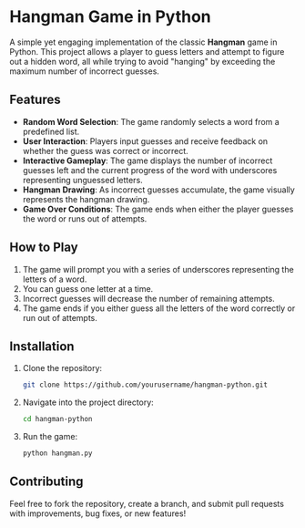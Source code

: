 # Hangman Game in Python

A simple yet engaging implementation of the classic **Hangman** game in Python. This project allows a player to guess letters and attempt to figure out a hidden word, all while trying to avoid "hanging" by exceeding the maximum number of incorrect guesses.

## Features
- **Random Word Selection**: The game randomly selects a word from a predefined list.
- **User Interaction**: Players input guesses and receive feedback on whether the guess was correct or incorrect.
- **Interactive Gameplay**: The game displays the number of incorrect guesses left and the current progress of the word with underscores representing unguessed letters.
- **Hangman Drawing**: As incorrect guesses accumulate, the game visually represents the hangman drawing.
- **Game Over Conditions**: The game ends when either the player guesses the word or runs out of attempts.

## How to Play
1. The game will prompt you with a series of underscores representing the letters of a word.
2. You can guess one letter at a time.
3. Incorrect guesses will decrease the number of remaining attempts.
4. The game ends if you either guess all the letters of the word correctly or run out of attempts.

## Installation
1. Clone the repository:
    ```bash
    git clone https://github.com/yourusername/hangman-python.git
    ```
2. Navigate into the project directory:
    ```bash
    cd hangman-python
    ```
3. Run the game:
    ```bash
    python hangman.py
    ```

## Contributing
Feel free to fork the repository, create a branch, and submit pull requests with improvements, bug fixes, or new features!

